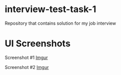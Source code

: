 # interview-test-task-1

Repository that contains solution for my job interview

# UI Screenshots

Screenshot #1
[Imgur](https://i.imgur.com/SspWo1p.png)

Screenshot #2
[Imgur](https://i.imgur.com/VWwKa9D.png)
